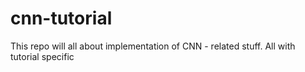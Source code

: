 # cnn-tutorial
This repo will all about implementation of CNN - related stuff. All with tutorial specific
